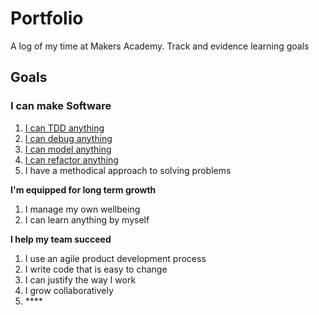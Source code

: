 # Portfolio

A log of my time at Makers Academy. Track and evidence learning goals

## Goals

### I can make Software

1. [I can TDD anything](i-can-tdd-anything.md)
2. [I can debug anything](i-can-debug-anything.md)
3. [I can model anything](i-can-model-anything.md)
4. [I can refactor anything](i-can-refactor-anything.md)
5. I have a methodical approach to solving problems

**I'm equipped for long term growth**

1. I manage my own wellbeing
2. I can learn anything by myself

**I help my team succeed**

1. I use an agile product development process
2. I write code that is easy to change
3. I can justify the way I work
4. I grow collaboratively
5. \*\*\*\*

